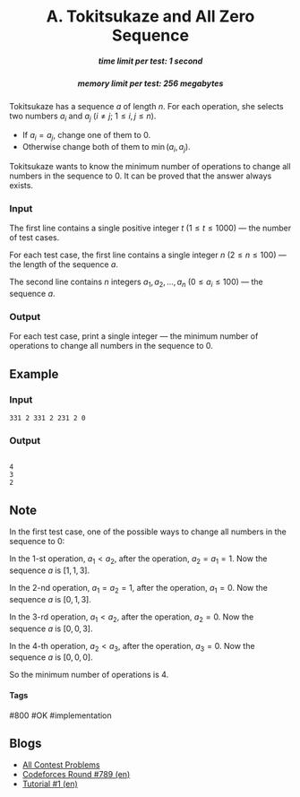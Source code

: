 <h1 style='text-align: center;'> A. Tokitsukaze and All Zero Sequence</h1>

<h5 style='text-align: center;'>time limit per test: 1 second</h5>
<h5 style='text-align: center;'>memory limit per test: 256 megabytes</h5>

Tokitsukaze has a sequence $a$ of length $n$. For each operation, she selects two numbers $a_i$ and $a_j$ ($i \ne j$; $1 \leq i,j \leq n$). 

* If $a_i = a_j$, change one of them to $0$.
* Otherwise change both of them to $\min(a_i, a_j)$.

Tokitsukaze wants to know the minimum number of operations to change all numbers in the sequence to $0$. It can be proved that the answer always exists.

### Input

The first line contains a single positive integer $t$ ($1 \leq t \leq 1000$) — the number of test cases.

For each test case, the first line contains a single integer $n$ ($2 \leq n \leq 100$) — the length of the sequence $a$.

The second line contains $n$ integers $a_1, a_2, \ldots, a_n$ ($0 \leq a_i \leq 100$) — the sequence $a$.

### Output

For each test case, print a single integer — the minimum number of operations to change all numbers in the sequence to $0$.

## Example

### Input


```text
331 2 331 2 231 2 0
```
### Output

```text

4
3
2

```
## Note

In the first test case, one of the possible ways to change all numbers in the sequence to $0$:

In the $1$-st operation, $a_1 < a_2$, after the operation, $a_2 = a_1 = 1$. Now the sequence $a$ is $[1,1,3]$.

In the $2$-nd operation, $a_1 = a_2 = 1$, after the operation, $a_1 = 0$. Now the sequence $a$ is $[0,1,3]$.

In the $3$-rd operation, $a_1 < a_2$, after the operation, $a_2 = 0$. Now the sequence $a$ is $[0,0,3]$.

In the $4$-th operation, $a_2 < a_3$, after the operation, $a_3 = 0$. Now the sequence $a$ is $[0,0,0]$.

So the minimum number of operations is $4$.



#### Tags 

#800 #OK #implementation 

## Blogs
- [All Contest Problems](../Codeforces_Round_789_(Div._2).md)
- [Codeforces Round #789 (en)](../blogs/Codeforces_Round_789_(en).md)
- [Tutorial #1 (en)](../blogs/Tutorial_1_(en).md)
